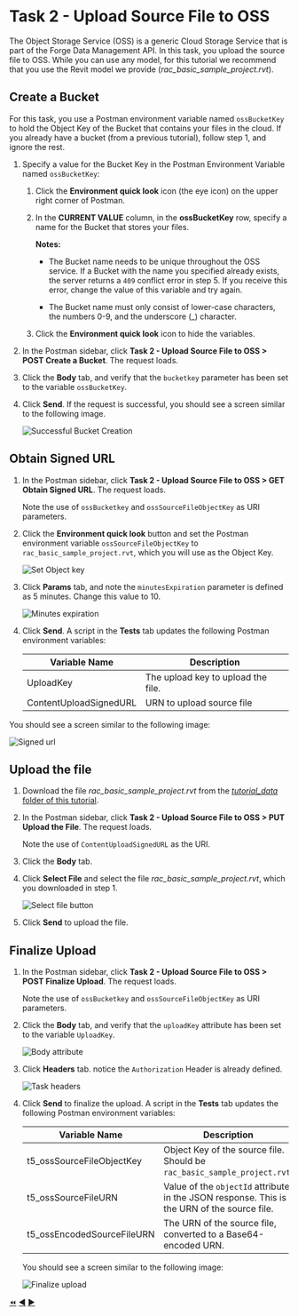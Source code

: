# Task 2 - Upload Source File to OSS

The Object Storage Service (OSS) is a generic Cloud Storage Service that is part of the Forge Data Management API. In this task, you upload the source file to OSS. While you can use any model, for this tutorial we recommend that you use the Revit model we provide (*rac_basic_sample_project.rvt*). 

## Create a Bucket

For this task, you use a Postman environment variable named `ossBucketKey` to hold the Object Key of the Bucket that contains your files in the cloud. If you already have a bucket (from a previous tutorial), follow step 1, and ignore the rest.

1. Specify a value for the Bucket Key in the Postman Environment Variable named `ossBucketKey`:

    1. Click the **Environment quick look** icon (the eye icon) on the upper right corner of Postman.

    2. In the **CURRENT VALUE** column, in the **ossBucketKey** row, specify a name for the Bucket that stores your files.

        **Notes:**  
        - The Bucket name needs to be unique throughout the OSS service. If a Bucket with the name you specified already exists, the server returns a `409` conflict error in step 5. If you receive this error, change the value of this variable and try again.

        - The Bucket name must only consist of lower-case characters, the numbers 0-9, and the underscore (_) character.

    3. Click the **Environment quick look** icon to hide the variables.

4. In the Postman sidebar, click **Task 2 - Upload Source File to OSS > POST Create a Bucket**. The request loads.

5. Click the **Body** tab, and verify that the `bucketkey` parameter has been set to the variable `ossBucketKey`.

5. Click **Send**. If the request is successful, you should see a screen similar to the following image.

    ![Successful Bucket Creation](../images/tutorial_05_task_2_create_a_bucket.png "Successful Bucket Creation")
    
## Obtain Signed URL

1. In the Postman sidebar, click **Task 2 - Upload Source File to OSS > GET Obtain Signed URL**. The request loads.

   Note the use of `ossBucketkey` and `ossSourceFileObjectKey` as URI parameters.

2. Click the **Environment quick look** button and set the Postman environment variable `ossSourceFileObjectKey` to `rac_basic_sample_project.rvt`, which you will use as the Object Key.

   ![Set Object key](../images/tutorial_05_task_2_obtain_signed_url_01.png "Set Object Key")

3. Click **Params** tab, and note the `minutesExpiration` parameter is defined as 5 minutes. Change this value to 10.

   ![Minutes expiration](../images/tutorial_05_task_2_obtain_signed_url_02.png "Minutes expiration")

4. Click **Send**. A script in the **Tests** tab updates the following Postman environment variables:

   | Variable Name              | Description                                                                                 |
   |----------------------------|---------------------------------------------------------------------------------------------|
   | UploadKey | The upload key to upload the file.                                                                           |
   | ContentUploadSignedURL | URN to upload source file                                                                       |
   
You should see a screen similar to the following image:
   
   ![Signed url](../images/tutorial_05_task_2_obtain_signed_url_03.png "Signed url")
   
## Upload the file

1. Download the file *rac_basic_sample_project.rvt* from the [*tutorial_data* folder of this tutorial](../tutorial_data).

2. In the Postman sidebar, click **Task 2 - Upload Source File to OSS > PUT Upload the File**. The request loads.

   Note the use of `ContentUploadSignedURL` as the URI.

3. Click the **Body** tab.

4. Click **Select File** and select the file *rac_basic_sample_project.rvt*, which you downloaded in step 1.

   ![Select file button](../images/tutorial_05_task_2_upload_a_file.png "Select file button")
   
5. Click **Send** to upload the file.


## Finalize Upload

1. In the Postman sidebar, click **Task 2 - Upload Source File to OSS > POST Finalize Upload**. The request loads.

   Note the use of `ossBucketkey` and `ossSourceFileObjectKey` as URI parameters.

2. Click the **Body** tab, and verify that the `uploadKey` attribute has been set to the variable `UploadKey`.

   ![Body attribute](../images/tutorial_05_task_2_finalize_upload.png "Body attribute")

3. Click **Headers** tab. notice the `Authorization` Header is already defined.

   ![Task headers](../images/tutorial_05_task_2_finalize_upload_02.png "Task headers")

4. Click **Send** to finalize the upload. A script in the **Tests** tab updates the following Postman environment variables:

   | Variable Name              | Description                                                                                 |
   |----------------------------|---------------------------------------------------------------------------------------------|
   | t5_ossSourceFileObjectKey  | Object Key of the source file. Should be `rac_basic_sample_project.rvt`.                                         |
   | t5_ossSourceFileURN        | Value of the `objectId` attribute in the JSON response. This is the URN of the source file. |
   | t5_ossEncodedSourceFileURN | The URN of the source file, converted to a Base64-encoded URN.                              |


    You should see a screen similar to the following image:

    ![Finalize upload](../images/tutorial_05_task_2_finalize_upload_03.png "Finalize upload")

[:rewind:](../readme.md "readme.md") [:arrow_backward:](task-1.md "Previous task") [:arrow_forward:](task-3.md "Next task")
